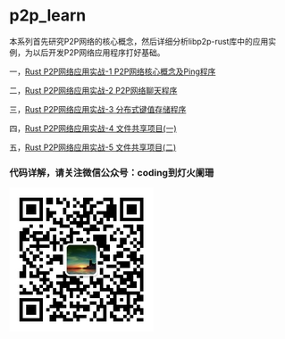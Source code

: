 # p2p_learn
本系列首先研究P2P网络的核心概念，然后详细分析libp2p-rust库中的应用实例，为以后开发P2P网络应用程序打好基础。

一，[Rust P2P网络应用实战-1 P2P网络核心概念及Ping程序](https://mp.weixin.qq.com/s?__biz=Mzg5MjA1ODYzNg==&mid=2247484736&idx=1&sn=005ccb89105809b68790600086da5b7a&chksm=cfc2a823f8b5213589c57d003cf971a4d64e60146b0089819c228a0221a118482767ffdbdc9b&token=1377655978&lang=zh_CN#rd)  

二，[Rust P2P网络应用实战-2 P2P网络聊天程序](https://mp.weixin.qq.com/s?__biz=Mzg5MjA1ODYzNg==&mid=2247484756&idx=1&sn=6de94e70e84284f022067d64fde5c064&chksm=cfc2a837f8b52121cbb9a58cfdbd89940738ef57b78c2b42e34d8ec05413d31693c3f5aed86e&token=1377655978&lang=zh_CN#rd)  

三，[Rust P2P网络应用实战-3 分布式键值存储程序](https://mp.weixin.qq.com/s?__biz=Mzg5MjA1ODYzNg==&mid=2247484801&idx=1&sn=b7af50e76445720ef8ef288afcfd458e&chksm=cfc2a8e2f8b521f417611fd07659525db51fd5a1cd74b8795ba5f692895a1b1f35481fcd5a7d&token=1377655978&lang=zh_CN#rd)  

四，[Rust P2P网络应用实战-4 文件共享项目(一)](https://mp.weixin.qq.com/s?__biz=Mzg5MjA1ODYzNg==&mid=2247484842&idx=1&sn=0c4271d47ec85db372d782653c3cbf4e&chksm=cfc2a8c9f8b521df92c71a33a221d5821a0dfc43692960200152e5bc7407c348332d6c7d7ac7&token=769037388&lang=zh_CN#rd)  

五，[Rust P2P网络应用实战-5 文件共享项目(二)](https://mp.weixin.qq.com/s?__biz=Mzg5MjA1ODYzNg==&mid=2247484842&idx=1&sn=0c4271d47ec85db372d782653c3cbf4e&chksm=cfc2a8c9f8b521df92c71a33a221d5821a0dfc43692960200152e5bc7407c348332d6c7d7ac7&token=769037388&lang=zh_CN#rd)  


### 代码详解，请关注微信公众号：coding到灯火阑珊

![Image](https://github.com/Justin02180218/distribute-election-bully/blob/master/qrcode_for_gh_8a5b7b90c100_258.jpg)
